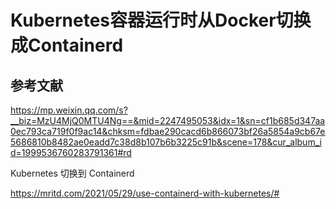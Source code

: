 # Kubernetes容器运行时从Docker切换成Containerd





## 参考文献

https://mp.weixin.qq.com/s?__biz=MzU4MjQ0MTU4Ng==&mid=2247495053&idx=1&sn=cf1b685d347aa0ec793ca719f0f9ac14&chksm=fdbae290cacd6b866073bf26a5854a9cb67e5686810b8482ae0eadd7c38d8b107b6b3225c91b&scene=178&cur_album_id=1999536760283791361#rd



Kubernetes 切换到 Containerd

https://mritd.com/2021/05/29/use-containerd-with-kubernetes/#
